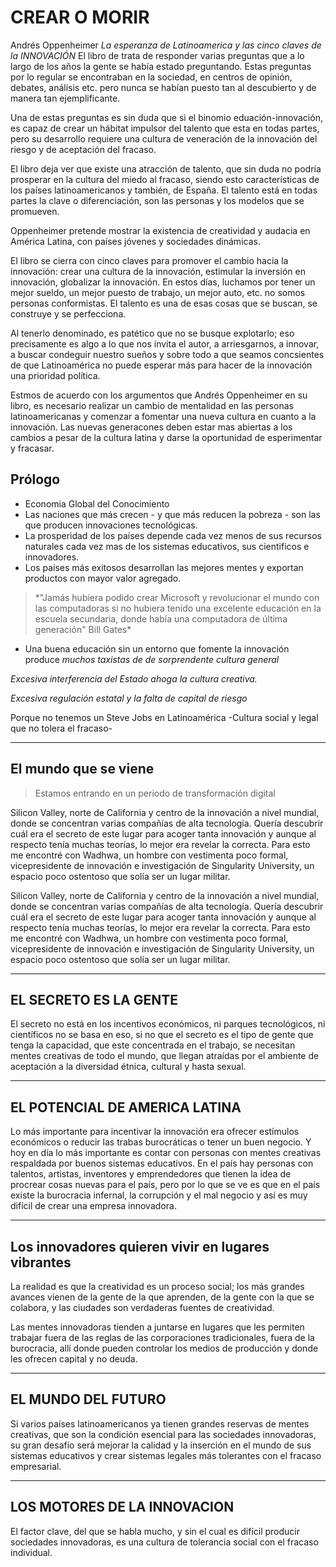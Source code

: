 # CREAR O MORIR
Andrés Oppenheimer
_La esperanza de Latinoamerica y las cinco claves de la INNOVACIÓN_
El libro de trata de responder varias preguntas que a lo largo de los años la gente se había estado preguntando. Estas preguntas por lo regular se encontraban en la sociedad, en centros de opinión, debates, análisis etc. pero nunca se habían puesto tan al descubierto y de manera tan ejemplificante.

Una de estas preguntas es sin duda que si el binomio eduación-innovación, es capaz de crear un hábitat impulsor del talento que esta en todas partes, pero su desarrollo requiere una cultura de veneración de la innovación del riesgo y de aceptación del fracaso.

El libro deja ver que existe una atracción de talento, que sin duda no podría prosperar en la cultura del miedo al fracaso, siendo esto características de los países latinoamericanos y también, de España. El talento está en todas partes la clave o diferenciación, son las personas y los modelos que se promueven.

Oppenheimer pretende mostrar la existencia de creatividad y audacia en América Latina, con países jóvenes y sociedades dinámicas.

El libro se cierra con cinco claves para promover el cambio hacia la innovación: crear una cultura de la innovación, estimular la inversión en innovación, globalizar la innovación. En estos días, luchamos por tener un mejor sueldo, un mejor puesto de trabajo, un mejor auto, etc. no somos personas conformistas. El talento es una de esas cosas que se buscan, se construye y se perfecciona. 
            
Al tenerlo denominado, es patético que no se busque explotarlo; eso precisamente es algo a lo que nos invita el autor, a arriesgarnos, a innovar, a buscar condeguir nuestro sueños y sobre todo a que seamos concsientes de que Latinoamérica no puede esperar más para hacer de la innovación una prioridad política.

Estmos de acuerdo con los argumentos que Andrés Oppenheimer en su libro, es necesario realizar un cambio de mentalidad en las personas latinoamericanas y comenzar a fomentar una nueva cultura en cuanto a la innovación. Las nuevas generacones deben estar mas abiertas a los cambios a pesar de la cultura latina y darse la oportunidad de esperimentar y fracasar.

## Prólogo

- Economia Global del Conocimiento
- Las naciones que más crecen - y que más reducen la pobreza - 
  son las que producen innovaciones tecnológicas.
- La prosperidad de los países depende cada vez menos de sus recursos naturales
  cada vez mas de los sistemas educativos, sus cientificos e innovadores.
- Los países más exitosos desarrollan las mejores mentes y exportan productos
  con mayor valor agregado.

<blockquote>*"Jamás hubiera podido crear Microsoft y revolucionar el mundo con las computadoras
si no hubiera tenido una excelente educación en la escuela secundaria, donde había
una computadora de última generación" Bill Gates*</blockquote>

- Una buena educación sin un entorno que fomente la innovación produce *muchos taxistas de
  de sorprendente cultura general*

*Excesiva interferencia del Estado ahoga la cultura creativa.*

*Excesiva regulación estatal y la falta de capital de riesgo*

Porque no tenemos un Steve Jobs en Latinoamérica -Cultura social y legal que no tolera el fracaso-

---------------------------------------------------------------------------------------------------

## El mundo que se viene

<blockquote>Estamos entrando en un periodo de transformación digital</blockquote>

Silicon Valley, norte de California y centro de la innovación a nivel mundial, donde se concentran varias compañías de alta tecnología. Quería descubrir cuál era el secreto de este lugar para acoger tanta innovación y aunque al respecto tenía muchas teorías, lo mejor era revelar la correcta. Para esto me encontré con Wadhwa, un hombre con vestimenta poco formal, vicepresidente de innovación e investigación de Singularity University, un espacio poco ostentoso que solía ser un lugar militar.

Silicon Valley, norte de California y centro de la innovación a nivel mundial, donde se concentran varias compañías de alta tecnología. Quería descubrir cuál era el secreto de este lugar para acoger tanta innovación y aunque al respecto tenía muchas teorías, lo mejor era revelar la correcta. Para esto me encontré con Wadhwa, un hombre con vestimenta poco formal, vicepresidente de innovación e investigación de Singularity University, un espacio poco ostentoso que solía ser un lugar militar.

---------------------------------------------------------------------------------------------------

## EL SECRETO ES LA GENTE

El secreto no está en los incentivos económicos, ni parques tecnológicos, ni científicos no se basa en eso, si no que el secreto es el tipo de gente que tenga la capacidad, que este concentrada en el trabajo, se necesitan mentes creativas de todo el mundo, que llegan atraídas por el ambiente de aceptación a la diversidad étnica, cultural y hasta sexual.

---------------------------------------------------------------------------------------------------

## EL POTENCIAL DE AMERICA LATINA

Lo más importante para incentivar la innovación era ofrecer estímulos económicos o reducir las trabas burocráticas o tener un buen negocio. Y hoy en día lo más importante es contar con personas con mentes creativas respaldada por buenos sistemas educativos. En el país hay personas con talentos, artistas, inventores y emprendedores que tienen la idea de procrear cosas nuevas para el país, pero por lo que se ve es que en el país existe la burocracia infernal, la corrupción y el mal negocio y así es muy difícil de crear una empresa innovadora.

---------------------------------------------------------------------------------------------------

## Los innovadores quieren vivir en lugares vibrantes

La realidad es que la creatividad es un proceso social; los más grandes avances vienen de la gente de la que aprenden, de la gente con la que se colabora, y las ciudades son verdaderas fuentes de creatividad.

Las mentes innovadoras tienden a juntarse en lugares que les permiten trabajar fuera de las reglas de las corporaciones tradicionales, fuera de la burocracia, allí donde pueden controlar los medios de producción y donde les ofrecen capital y no deuda.

---------------------------------------------------------------------------------------------------

## EL MUNDO DEL FUTURO

Si varios países latinoamericanos ya tienen grandes reservas de mentes creativas, que son la condición esencial para las sociedades innovadoras, su gran desafío será mejorar la calidad y la inserción en el  mundo de sus sistemas educativos y crear sistemas legales más tolerantes con el fracaso empresarial.

---------------------------------------------------------------------------------------------------

## LOS MOTORES DE LA INNOVACION

El factor clave, del que se habla mucho, y sin el cual es difícil producir sociedades innovadoras, es una cultura de tolerancia social con el fracaso individual.
